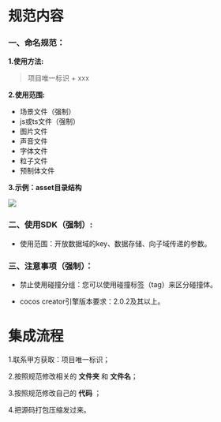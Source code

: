 

# 规范内容

### 一、命名规范：

**1.使用方法:** 

> 项目唯一标识 + xxx

**2.使用范围:**
- 场景文件（强制）
-  js或ts文件（强制）
- 图片文件
- 声音文件
- 字体文件
- 粒子文件
- 预制体文件


**3.示例：asset目录结构**

![](https://laixiao.github.io/gamebox/doc/gamebox.png)

### 二、使用SDK（强制）:

- 使用范围：开放数据域的key、数据存储、向子域传递的参数。

### 三、注意事项（强制）：

- 禁止使用碰撞分组：您可以使用碰撞标签（tag）来区分碰撞体。

- cocos creator引擎版本要求：2.0.2及其以上。

# 集成流程

1.联系甲方获取：项目唯一标识；

2.按照规范修改相关的 **文件夹** 和 **文件名**；

3.按照规范修改自己的 **代码** ；

4.把源码打包压缩发过来。
